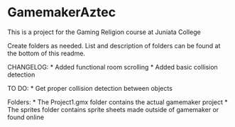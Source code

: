 # GamemakerAztec


This is a project for the Gaming Religion course at Juniata College

Create folders as needed. List and description of folders can be found at the bottom of this readme.


CHANGELOG:
	* Added functional room scrolling
	* Added basic collision detection

TO DO:
	* Get proper collision detection between objects

Folders:
	* The Project1.gmx folder contains the actual gamemaker project
	* The sprites folder contains sprite sheets made outside of gamemaker or found online